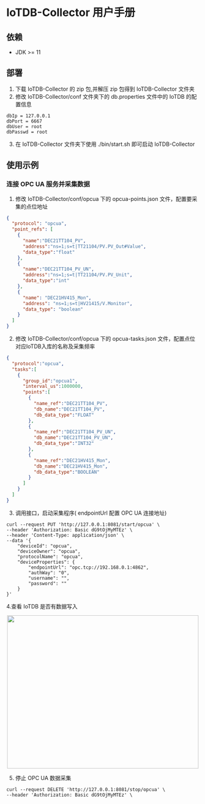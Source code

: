 <!--

    Licensed to the Apache Software Foundation (ASF) under one
    or more contributor license agreements.  See the NOTICE file
    distributed with this work for additional information
    regarding copyright ownership.  The ASF licenses this file
    to you under the Apache License, Version 2.0 (the
    "License"); you may not use this file except in compliance
    with the License.  You may obtain a copy of the License at

        http://www.apache.org/licenses/LICENSE-2.0

    Unless required by applicable law or agreed to in writing,
    software distributed under the License is distributed on an
    "AS IS" BASIS, WITHOUT WARRANTIES OR CONDITIONS OF ANY
    KIND, either express or implied.  See the License for the
    specific language governing permissions and limitations
    under the License.

-->

# IoTDB-Collector 用户手册

## 依赖

* JDK >= 11

## 部署

1. 下载 IoTDB-Collector 的 zip 包,并解压 zip 包得到 IoTDB-Collector 文件夹
2. 修改 IoTDB-Collector/conf 文件夹下的 db.properties 文件中的 IoTDB 的配置信息

```properties
dbIp = 127.0.0.1
dbPort = 6667
dbUser = root
dbPasswd = root
```

3. 在 IoTDB-Collector 文件夹下使用 ./bin/start.sh 即可启动 IoTDB-Collector

## 使用示例
### 连接 OPC UA 服务并采集数据

1. 修改 IoTDB-Collector/conf/opcua 下的 opcua-points.json 文件，配置要采集的点位地址

```json
{
  "protocol": "opcua",
  "point_refs": [
    {
      "name":"DEC21TT104_PV",
      "address":"ns=1;s=t|TT21104/PV.PV_Out#Value",
      "data_type":"float"
    },
    {
      "name":"DEC21TT104_PV_UN",
      "address":"ns=1;s=t|TT21104/PV.PV_Unit",
      "data_type":"int"
    },
    {
      "name": "DEC21HV415_Mon",
      "address": "ns=1;s=t|HV21415/V.Monitor",
      "data_type": "boolean"
    }
  ]
}
```

2. 修改 IoTDB-Collector/conf/opcua 下的 opcua-tasks.json 文件，配置点位对应IoTDB入库的名称及采集频率

```json
{
  "protocol":"opcua",
  "tasks":[
    {
      "group_id":"opcua1",
      "interval_us":1000000,
      "points":[
        {
          "name_ref":"DEC21TT104_PV",
          "db_name":"DEC21TT104_PV",
          "db_data_type":"FLOAT"
        },
        {
          "name_ref":"DEC21TT104_PV_UN",
          "db_name":"DEC21TT104_PV_UN",
          "db_data_type":"INT32"
        },
        {
          "name_ref":"DEC21HV415_Mon",
          "db_name":"DEC21HV415_Mon",
          "db_data_type":"BOOLEAN"
        }
      ]
    }
  ]
}
```

3. 调用接口，启动采集程序( endpointUrl 配置 OPC UA 连接地址)

```
curl --request PUT 'http://127.0.0.1:8081/start/opcua' \
--header 'Authorization: Basic dG9tOjMyMTEz' \
--header 'Content-Type: application/json' \
--data '{
	"deviceId": "opcua",
	"deviceOwner": "opcua",
	"protocolName": "opcua",
	"deviceProperties": {
		"endpointUrl": "opc.tcp://192.168.0.1:4862",
		"authWay": "0",
		"username": "",
		"password": ""
	}
}'
```

4.查看 IoTDB 是否有数据写入

<img style="width:100%; max-width:500px; max-height:400px; margin-left:auto; margin-right:auto; display:block;" src="https://alioss.timecho.com/docs/img/Ecosystem-Integration/IoTDB-Collector/opcua_last_value.jpg">

5. 停止 OPC UA 数据采集

```
curl --request DELETE 'http://127.0.0.1:8081/stop/opcua' \
--header 'Authorization: Basic dG9tOjMyMTEz' \
```